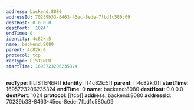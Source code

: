 ```yaml
---
address: backend:8080
addressId: 70239b33-8463-45ec-8ede-7fbd1c580c09
destHost: 0.0.0.0
destPort: '1024'
endTime: 0
identity: 4c82k:5
name: backend:8080
parent: 4c82k:0
protocol: tcp
recType: LISTENER
startTime: 1695723206235324
---
```

**recType**: [[LISTENER]]
**identity**: [[4c82k:5]]
**parent**: [[4c82k:0]]
**startTime**: 1695723206235324
**endTime**: 0
**name**: backend:8080
**destHost**: 0.0.0.0
**destPort**: 1024
**protocol**: [[tcp]]
**address**: backend:8080
**addressId**: 70239b33-8463-45ec-8ede-7fbd1c580c09